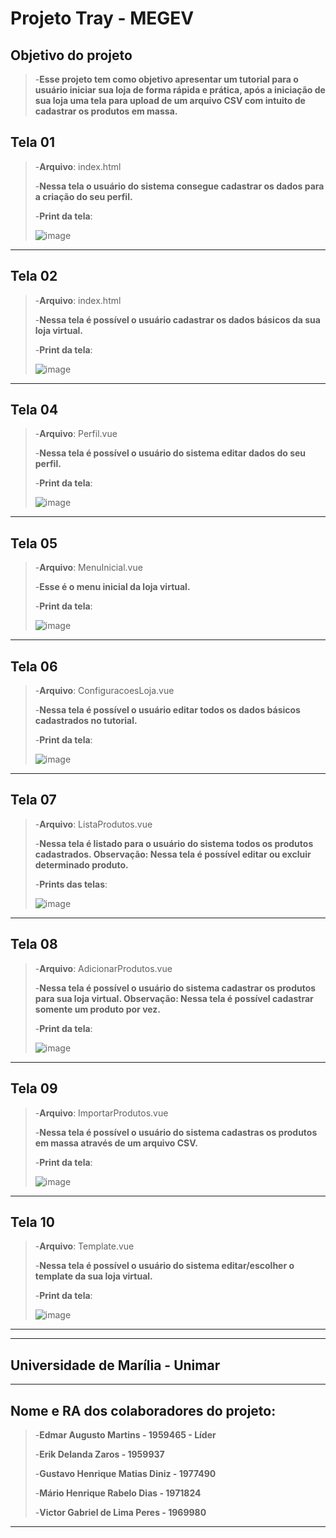 # Projeto Tray - MEGEV

## Objetivo do projeto
>-**Esse projeto tem como objetivo apresentar um tutorial para o usuário iniciar sua loja de forma rápida e prática, após a iniciação de sua loja uma tela para upload de um arquivo CSV com intuito de cadastrar os produtos em massa.**

## Tela 01

>-**Arquivo**: index.html
> 
>-**Nessa tela o usuário do sistema consegue cadastrar os dados para a criação do seu perfil.**
> 
>-**Print da tela**:
> 
>![image](https://github.com/GustavoM4tias/ProjecTray/assets/127625388/70cc6502-8a71-47bb-9528-8525b0373c3e)

---

## Tela 02

>-**Arquivo**: index.html
> 
>-**Nessa tela é possível o usuário cadastrar os dados básicos da sua loja virtual.**
> 
>-**Print da tela**:
> 
>![image](https://github.com/GustavoM4tias/ProjecTray/assets/127625388/50bb2135-d424-464f-bdba-2cd63d2a95f9)

---

## Tela 04

>-**Arquivo**: Perfil.vue
> 
>-**Nessa tela é possível o usuário do sistema editar dados do seu perfil.**
> 
>-**Print da tela**:
> 
>![image](https://github.com/GustavoM4tias/ProjecTray/assets/127625388/2ee717b7-ca7c-433f-9cff-783ccd8fc050)
---

## Tela 05

>-**Arquivo**: MenuInicial.vue
> 
>-**Esse é o menu inicial da loja virtual.**
> 
>-**Print da tela**:
> 
>![image](https://github.com/GustavoM4tias/ProjecTray/assets/127625388/0ea8f2f7-07a7-4ae2-b0c8-fda900cac43b)
---

## Tela 06

>-**Arquivo**: ConfiguracoesLoja.vue
> 
>-**Nessa tela é possível o usuário editar todos os dados básicos cadastrados no tutorial.**
> 
>-**Print da tela**:
> 
>![image](https://github.com/GustavoM4tias/ProjecTray/assets/127625388/26f175cb-25e5-4d39-88d0-b2ad029d7612)
---

## Tela 07

>-**Arquivo**: ListaProdutos.vue
> 
>-**Nessa tela é listado para o usuário do sistema todos os produtos cadastrados.
> Observação: Nessa tela é possível editar ou excluir determinado produto.**
> 
>-**Prints das telas**:
> 
>![image](https://github.com/GustavoM4tias/ProjecTray/assets/127625388/c78bcdd8-1c4c-427e-aa9d-69a9c7a7c733)
---

## Tela 08

>-**Arquivo**: AdicionarProdutos.vue
>
>-**Nessa tela é possível o usuário do sistema cadastrar os produtos para sua loja virtual.
> Observação: Nessa tela é possível cadastrar somente um produto por vez.**
>
>-**Print da tela**:
>
>![image](https://github.com/GustavoM4tias/ProjecTray/assets/127625388/95143646-d7ec-4b7b-bf19-1f51a5d29597)
---

## Tela 09

>-**Arquivo**: ImportarProdutos.vue
>
>-**Nessa tela é possível o usuário do sistema cadastras os produtos em massa através de um arquivo CSV.**
>
>-**Print da tela**:
>
>![image](https://github.com/GustavoM4tias/ProjecTray/assets/127625388/cc64a7e6-618c-48a7-8b9b-c69df92bee48)
---

## Tela 10

>-**Arquivo**: Template.vue
>
>-**Nessa tela é possível o usuário do sistema editar/escolher o template da sua loja virtual.**
>
>-**Print da tela**:
>
>![image](https://github.com/GustavoM4tias/ProjecTray/assets/127625388/22be53e1-e54c-455c-aa7b-ca157e4dc19d)
---

---
## Universidade de Marília - Unimar
---
## Nome e RA dos colaboradores do projeto:

>-**Edmar Augusto Martins - 1959465 - Líder**
> 
>-**Erik Delanda Zaros - 1959937**
> 
>-**Gustavo Henrique Matias Diniz - 1977490**
> 
>-**Mário Henrique Rabelo Dias - 1971824**
> 
>-**Victor Gabriel de Lima Peres - 1969980**
---
